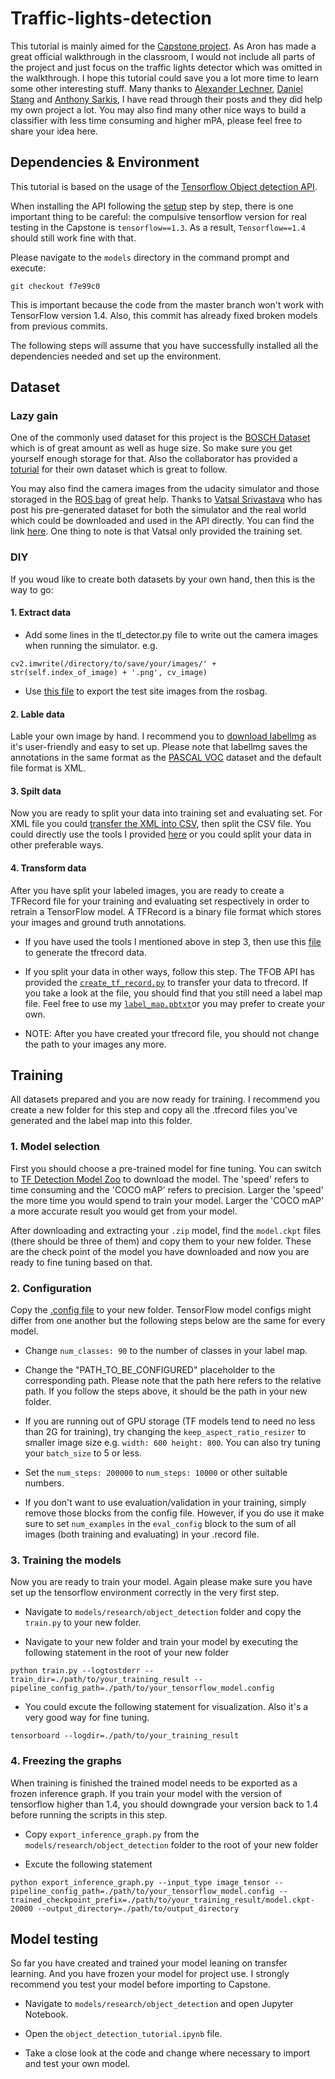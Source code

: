# Traffic-lights-detection
This tutorial is mainly aimed for the [Capstone project](https://github.com/udacity/CarND-Capstone). As Aron has made a great official walkthrough in the classroom, I would not include all parts of the project and just focus on the traffic lights detector which was omitted in the walkthrough. I hope this tutorial could save you a lot more time to learn some other interesting stuff. Many thanks to [Alexander Lechner](https://github.com/alex-lechner/Traffic-Light-Classification), [Daniel Stang](https://medium.com/@WuStangDan/step-by-step-tensorflow-object-detection-api-tutorial-part-4-training-the-model-68a9e5d5a333) and [Anthony Sarkis](https://medium.com/@anthony_sarkis/self-driving-cars-implementing-real-time-traffic-light-detection-and-classification-in-2017-7d9ae8df1c58), I have read through their posts and they did help my own project a lot. You may also find many other nice ways to build a classifier with less time consuming and higher mPA, please feel free to share your idea here.

## Dependencies & Environment

This tutorial is based on the usage of the [Tensorflow Object detection API](https://github.com/tensorflow/models/tree/master/research/object_detection).

When installing the API following the [setup](https://github.com/tensorflow/models/blob/master/research/object_detection/g3doc/installation.md) step by step, there is one important thing to be careful: the compulsive tensorflow version for real testing in the Capstone is `tensorflow==1.3`. As a result, `Tensorflow==1.4` should still work fine with that.

Please navigate to the `models` directory in the command prompt and execute:
```
git checkout f7e99c0
```
This is important because the code from the master branch won't work with TensorFlow version 1.4. Also, this commit has already fixed broken models from previous commits.

The following steps will assume that you have successfully installed all the dependencies needed and set up the environment.

## Dataset

### Lazy gain

One of the commonly used dataset for this project is the [BOSCH Dataset](https://hci.iwr.uni-heidelberg.de/node/6132) which is of great amount as well as huge size. So make sure you get yourself enough storage for that. Also the collaborator has provided a  [toturial](https://github.com/bosch-ros-pkg/bstld/tree/master/tf_object_detection) for their own dataset which is great to follow.

You may also find the camera images from the udacity simulator and those storaged in the [ROS bag]() of great help. Thanks to [Vatsal Srivastava](https://github.com/coldKnight/TrafficLight_Detection-TensorFlowAPI#get-the-dataset) who has post his pre-generated dataset for both the simulator and the real world which could be downloaded and used in the API directly. You can find the link [here](https://drive.google.com/file/d/0B-Eiyn-CUQtxdUZWMkFfQzdObUE/view?usp=sharing). One thing to note is that Vatsal only provided the training set.

### DIY
If you woud like to create both datasets by your own hand, then this is the way to go:

#### 1. Extract data
 * Add some lines in the tl_detector.py file to write out the camera images when running the simulator. e.g.
 ```
 cv2.imwrite(/directory/to/save/your/images/' + str(self.index_of_image) + '.png', cv_image)
 ```
 * Use [this file](https://gist.github.com/wngreene/835cda68ddd9c5416defce876a4d7dd9) to export the test site images from the rosbag.

#### 2. Lable data

 Lable your own image by hand. I recommend you to [download labellmg](https://github.com/tzutalin/labelImg) as it's user-friendly and easy to set up. Please note that labellmg saves the annotations in the same format as the [PASCAL VOC](http://host.robots.ox.ac.uk/pascal/VOC/) dataset and the default file format is XML.

#### 3. Spilt data

 Now you are ready to split your data into training set and evaluating set. For XML file you could [transfer the XML into CSV](https://github.com/GenuineYZR/Traffic-lights-detection/blob/master/utils/xml_to_csv.py), then split the CSV file. You could directly use the tools I provided [here](https://github.com/GenuineYZR/Traffic-lights-detection/blob/master/utils/csv_dataset_split.py) or you could split your data in other preferable ways.

#### 4. Transform data
After you have split your labeled images, you are ready to create a TFRecord file for your training and evaluating set respectively in order to retrain a TensorFlow model. A TFRecord is a binary file format which stores your images and ground truth annotations.

 * If you have used the tools I mentioned above in step 3, then use this [file](https://github.com/GenuineYZR/Traffic-lights-detection/blob/master/utils/generate_tfrecord.py) to generate the tfrecord data.

 * If you split your data in other ways, follow this step. The TFOB API has provided the [`create_tf_record.py`](https://github.com/GenuineYZR/Traffic-lights-detection/blob/master/create_pascal_tf_record.py) to transfer your data to tfrecord. If you take a look at the file, you should find that you still need a label map file. Feel free to use my [`label_map.pbtxt`](https://github.com/GenuineYZR/Traffic-lights-detection/blob/master/data/label_map.pbtxt)or you may prefer to create your own.

 * NOTE: After you have created your tfrecord file, you should not change the path to your images any more.

## Training

All datasets prepared and you are now ready for training. I recommend you create a new folder for this step and copy all the .tfrecord files you've generated and the label map into this folder.

### 1. Model selection
First you should choose a pre-trained model for fine tuning. You can switch to [TF Detection Model Zoo]() to download the model. The 'speed' refers to time consuming and the 'COCO mAP' refers to precision. Larger the 'speed' the more time you would spend to train your model. Larger the 'COCO mAP' a more accurate result you would get from your model.

After downloading and extracting your `.zip` model, find the `model.ckpt` files (there should be three of them) and copy them to your new folder. These are the check point of the model you have downloaded and now you are ready to fine tuning based on that.

### 2. Configuration
Copy the [.config file](https://github.com/tensorflow/models/tree/master/research/object_detection/samples/configs) to your new folder. TensorFlow model configs might differ from one another but the following steps below are the same for every model.

* Change `num_classes: 90` to the number of classes in your label map.

* Change the "PATH_TO_BE_CONFIGURED" placeholder to the corresponding path. Please note that the path here refers to the relative path. If you follow the steps above, it should be the path in your new folder.

* If you are running out of GPU storage (TF models tend to need no less than 2G for training), try changing the `keep_aspect_ratio_resizer` to smaller image size e.g. `width: 600 height: 800`. You can also try tuning your `batch_size` to 5 or less.

* Set the `num_steps: 200000` to `num_steps: 10000` or other suitable numbers.

* If you don't want to use evaluation/validation in your training, simply remove those blocks from the config file. However, if you do use it make sure to set `num_examples` in the `eval_config` block to the sum of all images (both training and evaluating) in your .record file.

### 3. Training the models
Now you are ready to train your model. Again please make sure you have set up the tensorflow environment correctly in the very first step.

* Navigate to `models/research/object_detection` folder and copy the `train.py` to your new folder.

* Navigate to your new folder and train your model by executing the following statement in the root of your new folder
```
python train.py --logtostderr --train_dir=./path/to/your_training_result --pipeline_config_path=./path/to/your_tensorflow_model.config
```
* You could excute the following statement for visualization. Also it's a very good way for fine tuning.
```
tensorboard --logdir=./path/to/your_training_result
```

### 4. Freezing the graphs
When training is finished the trained model needs to be exported as a frozen inference graph. If you train your model with the version of tensorflow higher than 1.4, you should downgrade your version back to 1.4 before running the scripts in this step.
* Copy `export_inference_graph.py` from the `models/research/object_detection` folder to the root of your new folder

* Excute the following statement
```
python export_inference_graph.py --input_type image_tensor --pipeline_config_path=./path/to/your_tensorflow_model.config --trained_checkpoint_prefix=./path/to/your_training_result/model.ckpt-20000 --output_directory=./path/to/output_directory
```

## Model testing
So far you have created and trained your model leaning on transfer learning. And you have frozen your model for project use. I strongly recommend you test your model before importing to Capstone.
* Navigate to `models/research/object_detection` and open Jupyter Notebook.

* Open the `object_detection_tutorial.ipynb` file.

* Take a close look at the code and change where necessary to import and test your own model.
